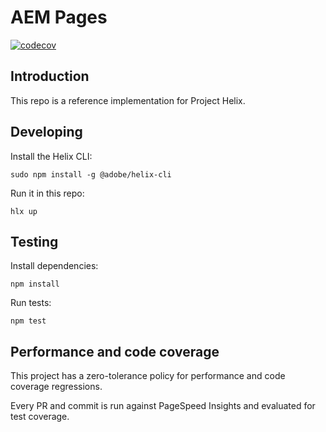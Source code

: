 # AEM Pages

[![codecov](https://codecov.io/gh/auniverseaway/aem-pages/branch/main/graph/badge.svg?token=AYQ8EL7XF9)](https://codecov.io/gh/auniverseaway/aem-pages)

## Introduction
This repo is a reference implementation for Project Helix.

## Developing
Install the Helix CLI:

    sudo npm install -g @adobe/helix-cli
    
Run it in this repo:

    hlx up
    
## Testing
Install dependencies:

    npm install

Run tests:

    npm test
    
## Performance and code coverage
This project has a zero-tolerance policy for performance and code coverage regressions.

Every PR and commit is run against PageSpeed Insights and evaluated for test coverage.
